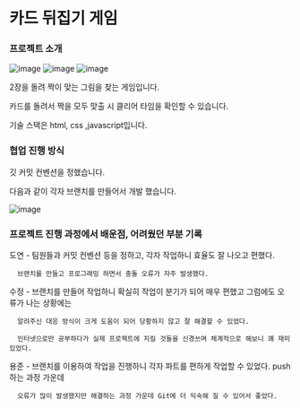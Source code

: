# 카드 뒤집기 게임

### 프로젝트 소개
![image](https://github.com/hancrysta1/web-flip-card-game/assets/105469888/a17a02b2-a387-42e8-9fae-b02cf0d7f8b6)
![image](https://github.com/hancrysta1/web-flip-card-game/assets/105469888/c18f47b3-657e-4b9c-a047-938355408ed9)
![image](https://github.com/hancrysta1/web-flip-card-game/assets/105469888/fe4241cc-5797-44dd-8266-d381246a9825)


2장을 돌려 짝이 맞는 그림을 찾는 게임입니다.

카드를 돌려서 짝을 모두 맞출 시 클리어 타임을 확인할 수 있습니다.

기술 스택은 html, css ,javascript입니다.

### 협업 진행 방식
깃 커밋 컨벤션을 정했습니다.

다음과 같이 각자 브랜치를 만들어서 개발 했습니다.

![image](https://github.com/hancrysta1/web-flip-card-game/assets/105469888/0c7efffd-07a6-44ce-9845-49c19c5d0e10)


### 프로젝트 진행 과정에서 배운점, 어려웠던 부분 기록


도연 - 팀원들과 커밋 컨벤션 등을 정하고, 각자 작업하니 효율도 잘 나오고 편했다.

      브랜치를 만들고 프로그래밍 하면서 충돌 오류가 자주 발생했다.


수정 - 브랜치를 만들어 작업하니 확실히 작업이 분기가 되어 매우 편했고 그럼에도 오류가 나는 상황에는

      알려주신 대응 방식이 크게 도움이 되어 당황하지 않고 잘 해결할 수 있었다. 
      
      인터넷으로만 공부하다가 실제 프로젝트에 지킬 것들을 신경쓰며 체계적으로 해보니 꽤 재미 있었다.

      

용준 - 브랜치를 이용하여 작업을 진행하니 각자 파트를 편하게 작업할 수 있었다. push하는 과정 가운데

      오류가 많이 발생했지만 해결하는 과정 가운데 Git에 더 익숙해 질 수 있어서 좋았다.



      
